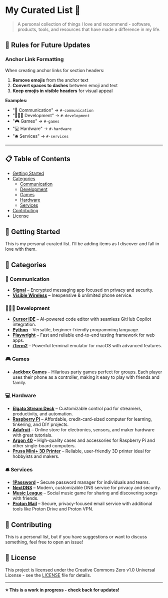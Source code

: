 # My Curated List 🎯

> A personal collection of things I love and recommend - software, products, tools, and resources that have made a difference in my life.

## 📝 Rules for Future Updates

### Anchor Link Formatting
When creating anchor links for section headers:
1. **Remove emojis** from the anchor text
2. **Convert spaces to dashes** between emoji and text
3. **Keep emojis in visible headers** for visual appeal

**Examples:**
- "📱 Communication" → `#-communication`
- "👨🏼‍💻 Development" → `#-development`
- "🎮 Games" → `#-games`
- "💻 Hardware" → `#-hardware`
- "🛎️ Services" → `#-services`

---

## 📋 Table of Contents

- [Getting Started](#getting-started)
- [Categories](#categories)
  - [Communication](#communication)
  - [Development](#development)
  - [Games](#games)
  - [Hardware](#hardware)
  - [Services](#services)
- [Contributing](#contributing)
- [License](#license)

## 🚀 Getting Started

This is my personal curated list. I'll be adding items as I discover and fall in love with them.

## 📂 Categories

### 📱 Communication

- **[Signal](https://signal.org/)** – Encrypted messaging app focused on privacy and security.
- **[Visible Wireless](https://www.visible.com/)** – Inexpensive & unlimited phone service.

### 👨🏼‍💻 Development

- **[Cursor IDE](https://www.cursor.so/)** – AI-powered code editor with seamless GitHub Copilot integration.
- **[Python](https://www.python.org/)** – Versatile, beginner-friendly programming language.
- **[Playwright](https://playwright.dev/)** – Fast and reliable end-to-end testing framework for web apps.
- **[iTerm2](https://iterm2.com/)** – Powerful terminal emulator for macOS with advanced features.

### 🎮 Games

- **[Jackbox Games](https://jackboxgames.com/)** – Hilarious party games perfect for groups. Each player uses their phone as a controller, making it easy to play with friends and family.

### 💻 Hardware

- **[Elgato Stream Deck](https://www.elgato.com/en/stream-deck)** – Customizable control pad for streamers, productivity, and automation.
- **[Raspberry Pi](https://raspberrypi.com)** – Affordable, credit-card-sized computer for learning, tinkering, and DIY projects.
- **[Adafruit](https://adafruit.com)** – Online store for electronics, sensors, and maker hardware with great tutorials.
- **[Argon 40](https://www.argon40.com/)** – High-quality cases and accessories for Raspberry Pi and other single-board computers.
- **[Prusa Mini+ 3D Printer](https://www.prusa3d.com/en)** – Reliable, user-friendly 3D printer ideal for hobbyists and makers.

### 🛎️ Services

- **[1Password](https://1password.com/)** – Secure password manager for individuals and teams.
- **[NextDNS](https://nextdns.io/)** – Modern, customizable DNS service for privacy and security.
- **[Music League](https://musicleague.com/)** – Social music game for sharing and discovering songs with friends.
- **[Proton Mail](https://proton.me/)** – Secure, privacy-focused email service with additional tools like Proton Drive and Proton VPN.

## 🤝 Contributing

This is a personal list, but if you have suggestions or want to discuss something, feel free to open an issue!

## 📄 License

This project is licensed under the Creative Commons Zero v1.0 Universal License - see the [LICENSE](LICENSE) file for details.

---

**⭐ This is a work in progress - check back for updates!**
